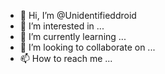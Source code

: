 - 👋 Hi, I’m @Unidentifieddroid
- 👀 I’m interested in ...
- 🌱 I’m currently learning ...
- 💞️ I’m looking to collaborate on ...
- 📫 How to reach me ...

<!---
Unidentifieddroid/Unidentifieddroid is a ✨ special ✨ repository because its `README.md` (this file) appears on your GitHub profile.
You can click the Preview link to take a look at your changes.
--->
